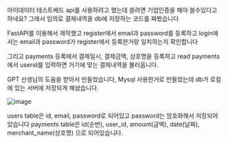 마이데이터 테스트베드 api를 사용하려고 했는데 쓸려면 기업인증을 해야 쓸수있다고 하네요?
그래서 임의로 결제내역을 db에 저장하는 코드를 짜봤습니다

FastAPI를 이용해서 제작했고 
register에서 email과 password를 등록하고
login에서는 email과 password가 register에서 등록한거랑 일치하는지 확인합니다

그리고 payments 등록에서 결제일시, 결제금액, 상호명을 등록하고
read payments에서 userid를 입력하면 거기에 맞는 결제내역을 불러옵니다.

GPT 선생님의 도움을 받아서 만들었습니다, Mysql 사용한거로 만들었는데 db가 로컬에 있는 서버에 저장되게 해놨습니다.

![image](https://github.com/user-attachments/assets/7c09294d-b411-406f-a1e3-d5457bd30447)

users table은 id, email, password로 되어있고 password는 암호화해서 저장되어 있습니다
payments table은 id(순번), user_id, amount(금액), date(날짜), merchant_name(상호명) 으로 되어있습니다.

